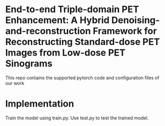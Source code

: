 # End-to-end Triple-domain PET Enhancement: A Hybrid Denoising-and-reconstruction Framework for Reconstructing Standard-dose PET Images from Low-dose PET Sinograms
This repo contains the supported pytorch code and configuration files of our work


# Implementation
Train the model using train.py. Use test.py to test the trained model.



